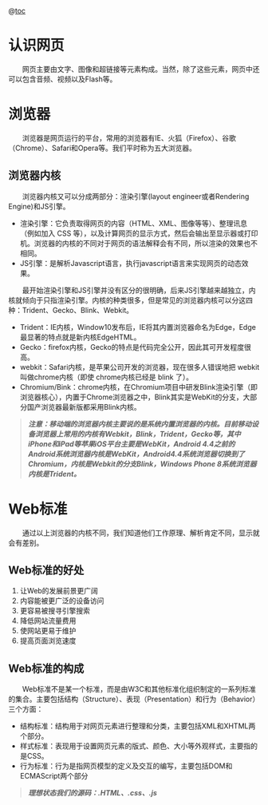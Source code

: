 @[toc](开发准备知识)

# 认识网页
&emsp;&emsp;网页主要由文字、图像和超链接等元素构成。当然，除了这些元素，网页中还可以包含音频、视频以及Flash等。

# 浏览器
&emsp;&emsp;浏览器是网页运行的平台，常用的浏览器有IE、火狐（Firefox）、谷歌（Chrome）、Safari和Opera等。我们平时称为五大浏览器。

## 浏览器内核
&emsp;&emsp;浏览器内核又可以分成两部分：渲染引擎(layout engineer或者Rendering Engine)和JS引擎。

+ 渲染引擎：它负责取得网页的内容（HTML、XML、图像等等）、整理讯息（例如加入 CSS 等），以及计算网页的显示方式，然后会输出至显示器或打印机。浏览器的内核的不同对于网页的语法解释会有不同，所以渲染的效果也不相同。
+ JS引擎：是解析Javascript语言，执行javascript语言来实现网页的动态效果。

&emsp;&emsp;最开始渲染引擎和JS引擎并没有区分的很明确，后来JS引擎越来越独立，内核就倾向于只指渲染引擎。内核的种类很多，但是常见的浏览器内核可以分这四种：Trident、Gecko、Blink、Webkit。

+ Trident：IE内核，Window10发布后，IE将其内置浏览器命名为Edge，Edge 最显著的特点就是新内核EdgeHTML。
+ Gecko：firefox内核，Gecko的特点是代码完全公开，因此其可开发程度很高。
+ webkit：Safari内核，是苹果公司开发的浏览器，现在很多人错误地把 webkit叫做chrome内核（即使 chrome内核已经是 blink 了）。
+ Chromium/Bink：chrome内核，在Chromium项目中研发Blink渲染引擎（即浏览器核心），内置于Chrome浏览器之中，Blink其实是WebKit的分支，大部分国产浏览器最新版都采用Blink内核。

> *__注意：移动端的浏览器内核主要说的是系统内置浏览器的内核。目前移动设备浏览器上常用的内核有Webkit，Blink，Trident，Gecko等，其中iPhone和iPad等苹果iOS平台主要是WebKit，Android 4.4之前的Android系统浏览器内核是WebKit，Android4.4系统浏览器切换到了Chromium，内核是Webkit的分支Blink，Windows Phone 8系统浏览器内核是Trident。__*

# Web标准
&emsp;&emsp;通过以上浏览器的内核不同，我们知道他们工作原理、解析肯定不同，显示就会有差别。

## Web标准的好处

1. 让Web的发展前景更广阔 
2. 内容能被更广泛的设备访问
3. 更容易被搜寻引擎搜索
4. 降低网站流量费用
5. 使网站更易于维护
6. 提高页面浏览速度

## Web标准的构成

&emsp;&emsp;Web标准不是某一个标准，而是由W3C和其他标准化组织制定的一系列标准的集合。主要包括结构（Structure）、表现（Presentation）和行为（Behavior）三个方面：

+ 结构标准：结构用于对网页元素进行整理和分类，主要包括XML和XHTML两个部分。
+ 样式标准：表现用于设置网页元素的版式、颜色、大小等外观样式，主要指的是CSS。
+ 行为标准：行为是指网页模型的定义及交互的编写，主要包括DOM和ECMAScript两个部分

> *__理想状态我们的源码：.HTML、.css、.js__*